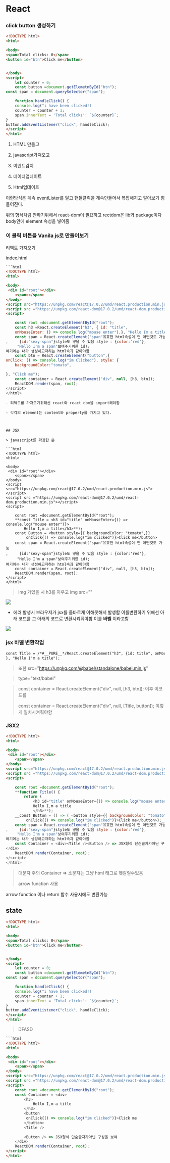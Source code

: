# React

### click button 생성하기

```html
<!DOCTYPE html>
<html>

<body>
<span>Total clicks: 0</span>
<button id="btn">Click me</button>


</body>
<script>
    let counter = 0;
    const button =document.getElemetnById("btn");
const span = document.querySelector("span");

    function handleClick() {
    console.log("i have been clicked!)
    counter = counter + 1;
    span.innerText = 'Total clicks': `${counter}`;
}
button.addEventListener("click", handleClick);
</script>
</html>
```

1. HTML 만들고 

2. javascript가져오고 

3. 이벤트감지 

4. 데이터업데이트

5. Html업데이트

이런방식은 계속 eventLister를 달고  핸들클릭을 계속만들어서  복잡해지고 알아보기 힘들어진다.

위의 형식처럼 안하기위해서 react-dom이 필요하고 rectdom은 lib와 package이다 body안에 element 속성을 넣어줌

### 이 클릭 버튼을 Vanila js로 만들어보기

리액트 가져오기

index.html

```html
```html
<!DOCTYPE html>
<html>

<body>
 <div id="root"></div>
    <span></span>
</body>
<script src="https://unpkg.com/react@17.0.2/umd/react.production.min.js"></script>
<script src ="https://unpkg.com/react-dom@17.0.2/umd/react-dom.production.min.js"></script>
<script>

    const root =document.getElementById("root");
    const h3 =React.createElement("h3", { id: "title",
    onMouseEnter: () => console.log("mouse enter"),}, "Hello Im a title");
    const span = React.createElement("span"유효한 html속성이 면 어떤것도 가능
,     {id:"sexy-span"}style도 넣을 수 있음 style : {color:'red'},
     "Hello I'm a span"보여주기위한 id); 
여기에는 내가 생성하고자하는 html속과 같아야함
    const btn = React.createElement("button",{
onClick: () => console.log("im Clicked"), style: {
    backgroundColor:"tomato",

}, "Click me");
    const container = React.createElement("div", null, [h3, btn]);
    ReactDOM.render(span, root);
</script>
</html>
```

```
- 리액트를 가져오기위해선 react와 react dom을 import해야함

- 각각의 element는 content와 property를 가지고 있다.



## JSX

> javascript를 확장한 문

```html
<!DOCTYPE html>
<html>

<body>
 <div id="root"></div>
    <span></span>
</body>
<script src="https://unpkg.com/react@17.0.2/umd/react.production.min.js"></script>
<script src ="https://unpkg.com/react-dom@17.0.2/umd/react-dom.production.min.js"></script>
<script>

    const root =document.getElementById("root");
    **const Title = <h3 id="title" onMouseEnter={() => console.log("mouse enter")}>
        Hello I,m a title</h3>**);
    const Button = <button style={{ backgroundColor: "tomato",}}
         onClick{() => console.log("im clicked")}>Click me</button>
    const span = React.createElement("span"유효한 html속성이 면 어떤것도 가능
,     {id:"sexy-span"}style도 넣을 수 있음 style : {color:'red'},
     "Hello I'm a span"보여주기위한 id); 
여기에는 내가 생성하고자하는 html속과 같아야함
    const container = React.createElement("div", null, [h3, btn]);
    ReactDOM.render(span, root);
</script>
</html>
```

> img 가있을 시 h3를 지우고 img src=""

![](README_assets/2023-06-16-23-36-15-image.png)

- 에러 발생시 브라우저가 jsx를 올바르게 이해못해서 발생함 이를변환하기 위해선 아래 코드를 그 아래의 코드로 변환시켜줘야함 이를 __바벨__ 이라고함

![](README_assets/2023-06-16-23-38-55-image.png)

### jsx 바벨 변환작업

```html
const Title = /*#__PURE__*/React.createElement("h3", {id: title", onMouseEnter: () => console.log("mouse enter")
}, "Hello I'm a title");
```

> 또한 src="https://unpkg.com/@babel/standalone/babel.min.js"

> type="text/babel"

> const container = React.createElement("div", null, [h3, btn]); 이후 이코드를
> 
> const container = React.createElement("div", null, [Title,  button]); 이렇게 일치시켜줘야함

### JSX2

```html
<!DOCTYPE html>
<html>

<body>
 <div id="root"></div>
    <span></span>
</body>
<script src="https://unpkg.com/react@17.0.2/umd/react.production.min.js"></script>
<script src ="https://unpkg.com/react-dom@17.0.2/umd/react-dom.production.min.js"></script>
<script>

    const root =document.getElementById("root");
    **function Title() {
        return (
            <h3 id="title" onMouseEnter={() => console.log("mouse enter")}>
            Hello I,m a title
            </h3>**);
    __const Button = () => ( <button style={{ backgroundColor: "tomato",}}
         onClick{() => console.log("im clicked")}>Click me</button>);__
    const span = React.createElement("span"유효한 html속성이 면 어떤것도 가능
,     {id:"sexy-span"}style도 넣을 수 있음 style : {color:'red'},
     "Hello I'm a span"보여주기위한 id); 
여기에는 내가 생성하고자하는 html속과 같아야함
    const Container = <div><Title /><Button /> => JSX형식 단순글자가아닌 구성을 보여
</div>
    ReactDOM.render(Container, root);
</script>
</html>
```

> 대문자 주의 Container => 소문자는 그냥 html 태그로 헷갈릴수있음
> 
> arrow function 사용

arrow function 이나 return 함수 사용시에도 변환가능

## state

```html
<!DOCTYPE html>
<html>

<body>
<span>Total clicks: 0</span>
<button id="btn">Click me</button>


</body>
<script>
    let counter = 0;
    const button =document.getElemetnById("btn");
const span = document.querySelector("span");

    function handleClick() {
    console.log("i have been clicked!)
    counter = counter + 1;
    span.innerText = 'Total clicks': `${counter}`;
}
button.addEventListener("click", handleClick);
</script>
</html>
```

> DFASD



```html
```html
<!DOCTYPE html>
<html>

<body>
 <div id="root"></div>
    <span></span>
</body>
<script src="https://unpkg.com/react@17.0.2/umd/react.production.min.js"></script>
<script src ="https://unpkg.com/react-dom@17.0.2/umd/react-dom.production.min.js"></script>
<script>
    const root =document.getElementById("root");
    const Container = <div>
        <h3>
            Hello I,m a title
        </h3>    
        <button
         onClick{() => console.log("im clicked")}>Click me
        </button>
        <Title />
    
        <Button /> => JSX형식 단순글자가아닌 구성을 보여
    </div>
    ReactDOM.render(Container, root);
</script>
</html>
```
```